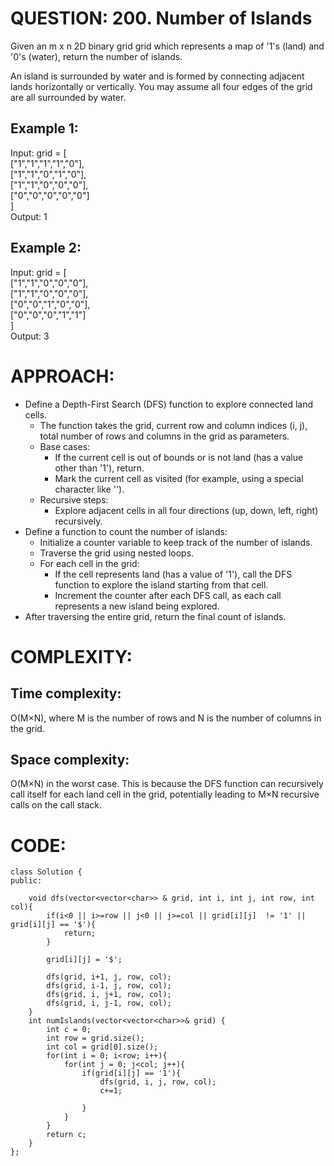 # QUESTION: 200. Number of Islands

Given an m x n 2D binary grid grid which represents a map of '1's (land) and '0's (water), return the number of islands.

An island is surrounded by water and is formed by connecting adjacent lands horizontally or vertically. You may assume all four edges of the grid are all surrounded by water.

 

## Example 1: <br>
Input: grid = [<br>
              ["1","1","1","1","0"],<br>
  ["1","1","0","1","0"],<br>
  ["1","1","0","0","0"],<br>
  ["0","0","0","0","0"]<br>
]<br>
Output: 1<br>

## Example 2:<br>
Input: grid = [<br>
  ["1","1","0","0","0"],<br>
  ["1","1","0","0","0"],<br>
  ["0","0","1","0","0"],<br>
  ["0","0","0","1","1"]<br>
]<br>
Output: 3<br>

# APPROACH:

- Define a Depth-First Search (DFS) function to explore connected land cells.
    - The function takes the grid, current row and column indices (i, j), total number of rows and columns in the grid as parameters.
    - Base cases:
         - If the current cell is out of bounds or is not land (has a value other than '1'), return.
         - Mark the current cell as visited (for example, using a special character like '').
    - Recursive steps:
         - Explore adjacent cells in all four directions (up, down, left, right) recursively.
- Define a function to count the number of islands:
    - Initialize a counter variable to keep track of the number of islands.
    - Traverse the grid using nested loops.
    - For each cell in the grid:
         - If the cell represents land (has a value of '1'), call the DFS function to explore the island starting from that cell.
         - Increment the counter after each DFS call, as each call represents a new island being explored.
- After traversing the entire grid, return the final count of islands.

  
# COMPLEXITY:

## Time complexity: 
O(M×N), where M is the number of rows and N is the number of columns in the grid.
## Space complexity: 
O(M×N) in the worst case. This is because the DFS function can recursively call itself for each land cell in the grid, potentially leading to M×N recursive calls on the call stack.

# CODE:

```
class Solution {
public:
    
    void dfs(vector<vector<char>> & grid, int i, int j, int row, int col){
        if(i<0 || i>=row || j<0 || j>=col || grid[i][j]  != '1' || grid[i][j] == '$'){
            return;
        }

        grid[i][j] = '$';
        
        dfs(grid, i+1, j, row, col);
        dfs(grid, i-1, j, row, col);
        dfs(grid, i, j+1, row, col);
        dfs(grid, i, j-1, row, col);
    }
    int numIslands(vector<vector<char>>& grid) {
        int c = 0;
        int row = grid.size();
        int col = grid[0].size();
        for(int i = 0; i<row; i++){
            for(int j = 0; j<col; j++){
                if(grid[i][j] == '1'){
                    dfs(grid, i, j, row, col);
                    c+=1;
                    
                }
            }
        }
        return c;
    }
};
```
